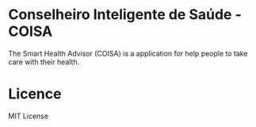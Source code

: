 # Conselheiro Inteligente de Saúde - COISA

The Smart Health Advisor (COISA) is a application for help people to take care with their health.


# Licence

MIT License
